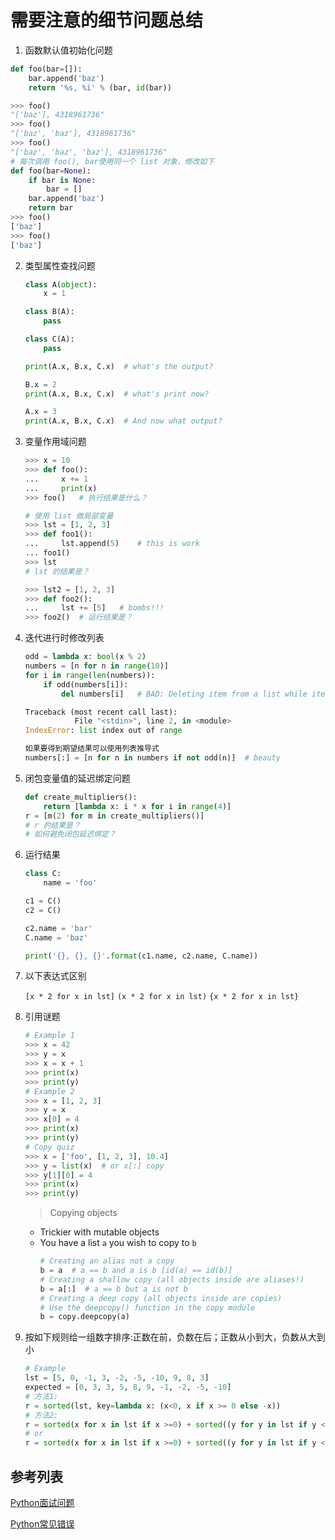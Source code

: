 # 需要注意的细节问题总结

1. 函数默认值初始化问题

```python
def foo(bar=[]):
    bar.append('baz')
    return '%s, %i' % (bar, id(bar))

>>> foo()
"['baz'], 4318961736"
>>> foo()
"['baz', 'baz'], 4318961736"
>>> foo()
"['baz', 'baz', 'baz'], 4318961736"
# 每次调用 foo(), bar使用同一个 list 对象，修改如下
def foo(bar=None):
    if bar is None:
        bar = []
    bar.append('baz')
    return bar
>>> foo()
['baz']
>>> foo()
['baz']
```

2. 类型属性查找问题

    ```python
    class A(object):
        x = 1

    class B(A):
        pass

    class C(A):
        pass

    print(A.x, B.x, C.x)  # what's the output?

    B.x = 2
    print(A.x, B.x, C.x)  # what's print now?

    A.x = 3
    print(A.x, B.x, C.x)  # And now what output?
    ```
3. 变量作用域问题

    ```python
    >>> x = 10
    >>> def foo():
    ...     x += 1
    ...     print(x)
    >>> foo()   # 执行结果是什么？

    # 使用 list 做局部变量
    >>> lst = [1, 2, 3]
    >>> def foo1():
    ...     lst.append(5)    # this is work
    ... foo1()
    >>> lst
    # lst 的结果是？

    >>> lst2 = [1, 2, 3]
    >>> def foo2():
    ...     lst += [5]   # bombs!!!
    >>> foo2()  # 运行结果是？
    ```

4. 迭代进行时修改列表

    ```python
    odd = lambda x: bool(x % 2)
    numbers = [n for n in range(10)]
    for i in range(len(numbers)):
        if odd(numbers[i]):
            del numbers[i]   # BAD: Deleting item from a list while iterating over it

    Traceback (most recent call last):
               File "<stdin>", line 2, in <module>
    IndexError: list index out of range

    如果要得到期望结果可以使用列表推导式
    numbers[:] = [n for n in numbers if not odd(n)]  # beauty
    ```
5. 闭包变量值的延迟绑定问题

    ```python
    def create_multipliers():
        return [lambda x: i * x for i in range(4)]
    r = [m(2) for m in create_multipliers()]
    # r 的结果是？
    # 如何避免闭包延迟绑定？
    ```

6. 运行结果
    ```python
    class C:
        name = 'foo'

    c1 = C()
    c2 = C()

    c2.name = 'bar'
    C.name = 'baz'

    print('{}, {}, {}'.format(c1.name, c2.name, C.name))
    ```

7. 以下表达式区别

    `[x * 2 for x in lst]`
    `(x * 2 for x in lst)`
    `{x * 2 for x in lst}`

8. 引用谜题
    ```python
    # Example 1
    >>> x = 42
    >>> y = x
    >>> x = x + 1
    >>> print(x)
    >>> print(y)
    # Example 2
    >>> x = [1, 2, 3]
    >>> y = x
    >>> x[0] = 4
    >>> print(x)
    >>> print(y)
    # Copy quiz
    >>> x = ['foo', [1, 2, 3], 10.4]
    >>> y = list(x)  # or x[:] copy
    >>> y[1][0] = 4
    >>> print(x)
    >>> print(y)
    ```
    > Copying objects
    - Trickier with mutable objects
    - You have a list `a` you wish to copy to `b`
        ```python
        # Creating an alias not a copy
        b = a  # a == b and a is b [id(a) == id(b)]
        # Creating a shallow copy (all objects inside are aliases!)
        b = a[:]  # a == b but a is not b
        # Creating a deep copy (all objects inside are copies)
        # Use the deepcopy() function in the copy module
        b = copy.deepcopy(a)
        ```

9. 按如下规则给一组数字排序:正数在前，负数在后；正数从小到大，负数从大到小
    ```python
    # Example
    lst = [5, 0, -1, 3, -2, -5, -10, 9, 8, 3]
    expected = [0, 3, 3, 5, 8, 9, -1, -2, -5, -10]
    # 方法1:
    r = sorted(lst, key=lambda x: (x<0, x if x >= 0 else -x))
    # 方法2:
    r = sorted(x for x in lst if x >=0) + sorted((y for y in lst if y < 0), reverse=True)
    # or
    r = sorted(x for x in lst if x >=0) + sorted((y for y in lst if y < 0), key=lambda x: -x)
    ```



## 参考列表
[Python面试问题](https://www.toptal.com/python#hiring-guide)

[Python常见错误](https://github.com/zlotus/doc_mac_from_zer0/blob/master/python/python_i_dont_know.md)
